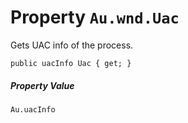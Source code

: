 # Property `Au.wnd.Uac`

Gets UAC info of the process.

```
public uacInfo Uac { get; }
```

##### Property Value

`Au.uacInfo`